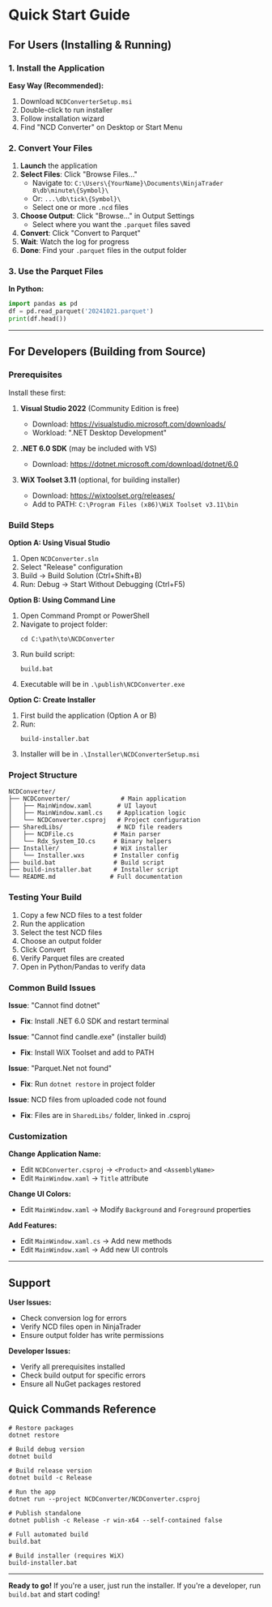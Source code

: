 # Quick Start Guide

## For Users (Installing & Running)

### 1. Install the Application

**Easy Way (Recommended):**
1. Download `NCDConverterSetup.msi`
2. Double-click to run installer
3. Follow installation wizard
4. Find "NCD Converter" on Desktop or Start Menu

### 2. Convert Your Files

1. **Launch** the application
2. **Select Files**: Click "Browse Files..." 
   - Navigate to: `C:\Users\{YourName}\Documents\NinjaTrader 8\db\minute\{Symbol}\`
   - Or: `...\db\tick\{Symbol}\`
   - Select one or more `.ncd` files
3. **Choose Output**: Click "Browse..." in Output Settings
   - Select where you want the `.parquet` files saved
4. **Convert**: Click "Convert to Parquet"
5. **Wait**: Watch the log for progress
6. **Done**: Find your `.parquet` files in the output folder

### 3. Use the Parquet Files

**In Python:**
```python
import pandas as pd
df = pd.read_parquet('20241021.parquet')
print(df.head())
```

---

## For Developers (Building from Source)

### Prerequisites

Install these first:
1. **Visual Studio 2022** (Community Edition is free)
   - Download: https://visualstudio.microsoft.com/downloads/
   - Workload: ".NET Desktop Development"
   
2. **.NET 6.0 SDK** (may be included with VS)
   - Download: https://dotnet.microsoft.com/download/dotnet/6.0

3. **WiX Toolset 3.11** (optional, for building installer)
   - Download: https://wixtoolset.org/releases/
   - Add to PATH: `C:\Program Files (x86)\WiX Toolset v3.11\bin`

### Build Steps

**Option A: Using Visual Studio**
1. Open `NCDConverter.sln`
2. Select "Release" configuration
3. Build → Build Solution (Ctrl+Shift+B)
4. Run: Debug → Start Without Debugging (Ctrl+F5)

**Option B: Using Command Line**
1. Open Command Prompt or PowerShell
2. Navigate to project folder:
   ```batch
   cd C:\path\to\NCDConverter
   ```
3. Run build script:
   ```batch
   build.bat
   ```
4. Executable will be in `.\publish\NCDConverter.exe`

**Option C: Create Installer**
1. First build the application (Option A or B)
2. Run:
   ```batch
   build-installer.bat
   ```
3. Installer will be in `.\Installer\NCDConverterSetup.msi`

### Project Structure

```
NCDConverter/
├── NCDConverter/              # Main application
│   ├── MainWindow.xaml       # UI layout
│   ├── MainWindow.xaml.cs    # Application logic
│   └── NCDConverter.csproj   # Project configuration
├── SharedLibs/               # NCD file readers
│   ├── NCDFile.cs           # Main parser
│   └── Rdx_System_IO.cs     # Binary helpers
├── Installer/               # WiX installer
│   └── Installer.wxs        # Installer config
├── build.bat                # Build script
├── build-installer.bat      # Installer script
└── README.md               # Full documentation
```

### Testing Your Build

1. Copy a few NCD files to a test folder
2. Run the application
3. Select the test NCD files
4. Choose an output folder
5. Click Convert
6. Verify Parquet files are created
7. Open in Python/Pandas to verify data

### Common Build Issues

**Issue**: "Cannot find dotnet"
- **Fix**: Install .NET 6.0 SDK and restart terminal

**Issue**: "Cannot find candle.exe" (installer build)
- **Fix**: Install WiX Toolset and add to PATH

**Issue**: "Parquet.Net not found"
- **Fix**: Run `dotnet restore` in project folder

**Issue**: NCD files from uploaded code not found
- **Fix**: Files are in `SharedLibs/` folder, linked in .csproj

### Customization

**Change Application Name:**
- Edit `NCDConverter.csproj` → `<Product>` and `<AssemblyName>`
- Edit `MainWindow.xaml` → `Title` attribute

**Change UI Colors:**
- Edit `MainWindow.xaml` → Modify `Background` and `Foreground` properties

**Add Features:**
- Edit `MainWindow.xaml.cs` → Add new methods
- Edit `MainWindow.xaml` → Add new UI controls

---

## Support

**User Issues:**
- Check conversion log for errors
- Verify NCD files open in NinjaTrader
- Ensure output folder has write permissions

**Developer Issues:**
- Verify all prerequisites installed
- Check build output for specific errors
- Ensure all NuGet packages restored

## Quick Commands Reference

```batch
# Restore packages
dotnet restore

# Build debug version
dotnet build

# Build release version
dotnet build -c Release

# Run the app
dotnet run --project NCDConverter/NCDConverter.csproj

# Publish standalone
dotnet publish -c Release -r win-x64 --self-contained false

# Full automated build
build.bat

# Build installer (requires WiX)
build-installer.bat
```

---

**Ready to go!** If you're a user, just run the installer. If you're a developer, run `build.bat` and start coding!
